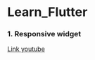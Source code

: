 # Learn_Flutter
### **1. Responsive widget**
[Link youtube](http://https://www.youtube.com/watch?v=MrPJBAOzKTQ)
